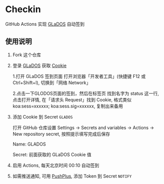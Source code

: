 # Checkin

GitHub Actions 实现 [GLaDOS][glados] 自动签到



## 使用说明

1. Fork 这个仓库

1. 登录 [GLaDOS][glados] 获取 [Cookie][cookie]

   1.打开 GLaDOS 签到页面 打开浏览器「开发者工具」(快捷键 F12 或 Ctrl+Shift+I), 切换到「网络 Network」

   2.点击一下GLODOS页面的签到，然后在标签页 找到名字为 status 这一行, 点击打开详情, 在「请求头 Request」找到 Cookie, 格式类似 koa:sess=xxxxxx; koa:sess.sig=xxxxxx, 复制出来备用

1. 添加 Cookie 到 Secret `GLADOS`

   打开 GitHub 仓库设置 Settings → Secrets and variables → Actions → New repository secret, 按照提示填写完成后保存

   Name: GLADOS

   Secret: 前面获取的 GLaDOS Cookie 值


1. 启用 Actions, 每天北京时间 00:10 自动签到

1. 如需推送通知, 可用 [PushPlus][pushplus], 添加 Token 到 Secret `NOTIFY`

[glados]: https://github.com/glados-network/GLaDOS
[pushplus]: https://www.pushplus.plus/
[cookie]:https://blog.csdn.net/xiaoxian666/article/details/136748500
